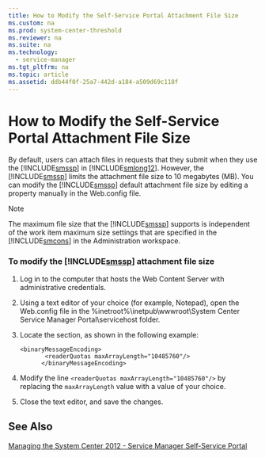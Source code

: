 ```yaml
---
title: How to Modify the Self-Service Portal Attachment File Size
ms.custom: na
ms.prod: system-center-threshold
ms.reviewer: na
ms.suite: na
ms.technology: 
  - service-manager
ms.tgt_pltfrm: na
ms.topic: article
ms.assetid: ddb44f0f-25a7-442d-a184-a509d69c118f
---
```

# How to Modify the Self-Service Portal Attachment File Size
By default, users can attach files in requests that they submit when they use the [!INCLUDE[smssp](./Token/smssp_md.md)] in [!INCLUDE[smlong12](./Token/smlong12_md.md)]. However, the [!INCLUDE[smssp](./Token/smssp_md.md)] limits the attachment file size to 10 megabytes \(MB\). You can modify the [!INCLUDE[smssp](./Token/smssp_md.md)] default attachment file size by editing a property manually in the Web.config file.

> [!NOTE]
> The maximum file size that the [!INCLUDE[smssp](./Token/smssp_md.md)] supports is independent of the work item maximum size settings that are specified in the [!INCLUDE[smcons](./Token/smcons_md.md)] in the Administration workspace.

### To modify the [!INCLUDE[smssp](./Token/smssp_md.md)] attachment file size

1.  Log in to the computer that hosts the Web Content Server with administrative credentials.

2.  Using a text editor of your choice \(for example, Notepad\), open the Web.config file in the %inetroot%\\inetpub\\wwwroot\\System Center Service Manager Portal\\servicehost folder.

3.  Locate the <binaryMessageEncoding> section, as shown in the following example:

    ```
    <binaryMessageEncoding>
           <readerQuotas maxArrayLength="10485760"/> 
          </binaryMessageEncoding>
    ```

4.  Modify the line `<readerQuotas maxArrayLength="10485760"/>` by replacing the `maxArrayLength` value with a value of your choice.

5.  Close the text editor, and save the changes.

## See Also
[Managing the System Center 2012 - Service Manager Self-Service Portal](./Managing-the-System-Center-2012---Service-Manager-Self-Service-Portal.md)


